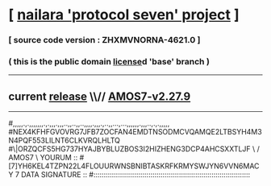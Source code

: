 
# [ [nailara 'protocol seven' project](http://nailara.network/) ]

### [ source code version : ZHXMVNORNA-4621.0 ]

### ( this is the public domain [license](../license)d 'base' branch )
---
## current [release](https://github.com/nailara-technologies/protocol-7/releases) \\\\// [AMOS7-v2.27.9](https://github.com/nailara-technologies/protocol-7/releases/tag/AMOS7-v2.27.9)
---

#,,,,,.,.,,,,,,,.,.,,,.,,,..,,..,,..,,,,.,,,.,..,,...,...,,,,,,.,,,..,.,.,,,,,
#NEX4KFHFGVOVRG7JFB7ZOCFAN4EMDTNSODMCVQAMQE2LTBSYH4M3N4PQF553LILNT6CLKVRQLHLTQ
#\\\|ORZQCFS5HG737HYAJBYBLUZBOS3I2HIZHENG3DCP4AHCSXXTLJF \ / AMOS7 \ YOURUM ::
#\[7]YH6KEL4TZPN22L4FLOUURWNSBNIBTASKRFKRMYSWJYN6VVN6MACY 7  DATA SIGNATURE ::
#:::::::::::::::::::::::::::::::::::::::::::::::::::::::::::::::::::::::::::::
